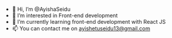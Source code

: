 - 👋 Hi, I’m @AyishaSeidu
- 👀 I’m interested in Front-end development 
- 🌱 I’m currently learning front-end development with React JS
- 📫 You can contact me on ayishetuseidu13@gmail.com

<!---
AyishaSeidu/AyishaSeidu is a ✨ special ✨ repository because its `README.md` (this file) appears on your GitHub profile.
You can click the Preview link to take a look at your changes.
--->
